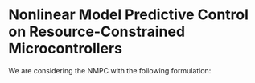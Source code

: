 # Nonlinear Model Predictive Control on Resource-Constrained Microcontrollers
We are considering the NMPC with the following formulation:


